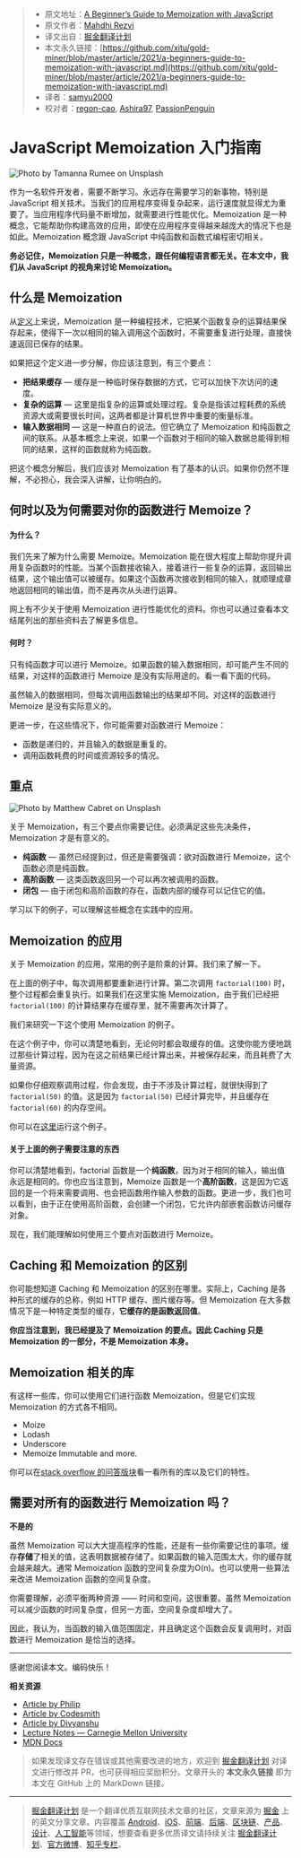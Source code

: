 > * 原文地址：[A Beginner’s Guide to Memoization with JavaScript](https://blog.bitsrc.io/a-beginners-guide-to-memoization-with-javascript-59d9c818f4c8)
> * 原文作者：[Mahdhi Rezvi](https://medium.com/@mahdhirezvi)
> * 译文出自：[掘金翻译计划](https://github.com/xitu/gold-miner)
> * 本文永久链接：[https://github.com/xitu/gold-miner/blob/master/article/2021/a-beginners-guide-to-memoization-with-javascript.md](https://github.com/xitu/gold-miner/blob/master/article/2021/a-beginners-guide-to-memoization-with-javascript.md)
> * 译者：[samyu2000](https://github.com/samyu2000)
> * 校对者：[regon-cao](https://github.com/regon-cao), [Ashira97](https://github.com/Ashira97), [PassionPenguin](https://github.com/PassionPenguin)

# JavaScript Memoization 入门指南

![Photo by [Tamanna Rumee](https://unsplash.com/@tamanna_rumee?utm_source=medium&utm_medium=referral) on [Unsplash](https://unsplash.com?utm_source=medium&utm_medium=referral)](https://cdn-images-1.medium.com/max/10944/0*ppVRXfrCk7iBldw8)

作为一名软件开发者，需要不断学习。永远存在需要学习的新事物，特别是 JavaScript 相关技术。当我们的应用程序变得复杂起来，运行速度就显得尤为重要了。当应用程序代码量不断增加，就需要进行性能优化。Memoization 是一种概念，它能帮助你构建高效的应用，即使在应用程序变得越来越庞大的情况下也是如此。Memoization 概念跟 JavaScript 中纯函数和函数式编程密切相关。

**务必记住，Memoization 只是一种概念，跟任何编程语言都无关。在本文中，我们从 JavaScript 的视角来讨论 Memoization。**

## 什么是 Memoization

从[定义](https://www.cs.cmu.edu/~rwh/introsml/techniques/memoization.htm)上来说，Memoization 是一种编程技术，它把某个函数复杂的运算结果保存起来，使得下一次以相同的输入调用这个函数时，不需要重复进行处理，直接快速返回已保存的结果。

如果把这个定义进一步分解，你应该注意到，有三个要点：

* **把结果缓存** — 缓存是一种临时保存数据的方式，它可以加快下次访问的速度。
* **复杂的运算** — 这里是指复杂的运算或处理过程。复杂是指该过程耗费的系统资源大或需要很长时间，这两者都是计算机世界中重要的衡量标准。
* **输入数据相同** — 这是一种直白的说法。但它确立了 Memoization 和纯函数之间的联系。从基本概念上来说，如果一个函数对于相同的输入数据总能得到相同的结果，这样的函数就称为纯函数。

把这个概念分解后，我们应该对 Memoization 有了基本的认识。如果你仍然不理解，不必担心，我会深入讲解，让你明白的。

## 何时以及为何需要对你的函数进行 Memoize？

#### 为什么？

我们先来了解为什么需要 Memoize。Memoization 能在很大程度上帮助你提升调用复杂函数时的性能。当某个函数接收输入，接着进行一些复杂的运算，返回输出结果，这个输出值可以被缓存。如果这个函数再次接收到相同的输入，就顺理成章地返回相同的输出值，而不是再次从头进行运算。

网上有不少关于使用 Memoization 进行性能优化的资料。你也可以通过查看本文结尾列出的那些资料去了解更多信息。

#### 何时？

只有纯函数才可以进行 Memoize。如果函数的输入数据相同，却可能产生不同的结果，对这样的函数进行 Memoize 是没有实际用途的。看一看下面的代码。 

虽然输入的数据相同，但每次调用函数输出的结果却不同。对这样的函数进行 Memoize 是没有实际意义的。

更进一步，在这些情况下，你可能需要对函数进行 Memoize：

* 函数是递归的，并且输入的数据是重复的。
* 调用函数耗费的时间或资源较多的情况。

## 重点

![Photo by [Matthew Cabret](https://unsplash.com/@majinmdub?utm_source=medium&utm_medium=referral) on [Unsplash](https://unsplash.com?utm_source=medium&utm_medium=referral)](https://cdn-images-1.medium.com/max/8320/0*m5L_0XBWVSlIUumn)

关于 Memoization，有三个要点你需要记住。必须满足这些先决条件，Memoization 才是有意义的。

* **纯函数** — 虽然已经提到过，但还是需要强调：欲对函数进行 Memoize，这个函数必须是纯函数。
* **高阶函数** — 这类函数返回另一个可以再次被调用的函数。
* **闭包** — 由于闭包和高阶函数的存在，函数内部的缓存可以记住它的值。

学习以下的例子，可以理解这些概念在实践中的应用。

## Memoization 的应用

关于 Memoization 的应用，常用的例子是阶乘的计算。我们来了解一下。

在上面的例子中，每次调用都要重新进行计算。第二次调用 `factorial(100)` 时，整个过程都会重复执行。如果我们在这里实施 Memoization，由于我们已经把 `factorial(100)` 的计算结果存在缓存里，就不需要再次计算了。

我们来研究一下这个使用 Memoization 的例子。

在这个例子中，你可以清楚地看到，无论何时都会取缓存的值。这使你能方便地跳过那些计算过程，因为在这之前结果已经计算出来，并被保存起来，而且耗费了大量资源。

如果你仔细观察调用过程，你会发现，由于不涉及计算过程，就很快得到了 `factorial(50)` 的值。这是因为 `factorial(50)` 已经计算完毕，并且缓存在 `factorial(60)` 的内存空间。

你可以在[这里](https://jsfiddle.net/2u7rofyp/1/)运行这个例子。

#### 关于上面的例子需要注意的东西

你可以清楚地看到，factorial 函数是一个**纯函数**，因为对于相同的输入，输出值永远是相同的。你也应当注意到，Memoize 函数是一个**高阶函数**，这是因为它返回的是一个将来需要调用、也会把函数用作输入参数的函数。更进一步，我们也可以看到，由于正在使用高阶函数，会创建一个闭包，它允许内部嵌套函数访问缓存对象。

现在，我们能理解如何使用三个要点对函数进行 Memoize。

## Caching 和 Memoization 的区别

你可能想知道 Caching 和 Memoization 的区别在哪里。实际上，Caching 是各种形式的缓存的总称，例如 HTTP 缓存、图片缓存等。但 Memoization 在大多数情况下是一种特定类型的缓存，**它缓存的是函数返回值**。

**你应当注意到，我已经提及了 Memoization 的要点。因此 Caching 只是 Memoization 的一部分，不是 Memoization 本身。**

## Memoization 相关的库

有这样一些库，你可以使用它们进行函数 Memoization，但是它们实现 Memoization 的方式各不相同。

* Moize
* Lodash
* Underscore
* Memoize Immutable and more.

你可以在[stack overflow 的问答版块](https://stackoverflow.com/a/61402805)看一看所有的库以及它们的特性。

## 需要对所有的函数进行 Memoization 吗？

**不是的**

虽然 Memoization 可以大大提高程序的性能，还是有一些你需要记住的事项。缓存**存储**了相关的值，这表明数据被存储了。如果函数的输入范围太大，你的缓存就会越来越大。通常 Memoization 函数的空间复杂度为O(n)。也可以使用一些算法来改进 Memoization 函数的空间复杂度。

你需要理解，必须平衡两种资源 —— 时间和空间，这很重要。虽然 Memoization 可以减少函数的时间复杂度，但另一方面，空间复杂度却增大了。

因此，我认为，当函数的输入值范围固定，并且确定这个函数会反复调用时，对函数进行 Memoization 是恰当的选择。

----

感谢您阅读本文。编码快乐！

**相关资源**

- [Article by Philip](https://scotch.io/tutorials/understanding-memoization-in-javascript)
- [Article by Codesmith](https://codeburst.io/understanding-memoization-in-3-minutes-2e58daf33a19)
- [Article by Divyanshu](https://www.freecodecamp.org/news/understanding-memoize-in-javascript-51d07d19430e/)
- [Lecture Notes — Carnegie Mellon University](https://www.cs.cmu.edu/~rwh/introsml/techniques/memoization.htm)
- [MDN Docs](https://developer.mozilla.org/en-US/docs/Web/JavaScript/Closures)

> 如果发现译文存在错误或其他需要改进的地方，欢迎到 [掘金翻译计划](https://github.com/xitu/gold-miner) 对译文进行修改并 PR，也可获得相应奖励积分。文章开头的 **本文永久链接** 即为本文在 GitHub 上的 MarkDown 链接。

---

> [掘金翻译计划](https://github.com/xitu/gold-miner) 是一个翻译优质互联网技术文章的社区，文章来源为 [掘金](https://juejin.im) 上的英文分享文章。内容覆盖 [Android](https://github.com/xitu/gold-miner#android)、[iOS](https://github.com/xitu/gold-miner#ios)、[前端](https://github.com/xitu/gold-miner#前端)、[后端](https://github.com/xitu/gold-miner#后端)、[区块链](https://github.com/xitu/gold-miner#区块链)、[产品](https://github.com/xitu/gold-miner#产品)、[设计](https://github.com/xitu/gold-miner#设计)、[人工智能](https://github.com/xitu/gold-miner#人工智能)等领域，想要查看更多优质译文请持续关注 [掘金翻译计划](https://github.com/xitu/gold-miner)、[官方微博](http://weibo.com/juejinfanyi)、[知乎专栏](https://zhuanlan.zhihu.com/juejinfanyi)。
